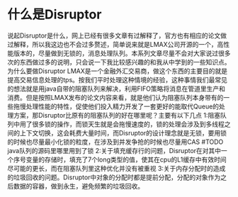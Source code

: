 # 什么是Disruptor
说起Disruptor是什么，网上已经有很多文章有过解释了，官方也有相应的论文做过解释，所以我这边也不会过多赘述，简单说来就是LMAX公司开源的一个，高性能版本的，尽量做到无锁的，消息处理队列。本系列文章尽量不会对大家说过很多次的东西做过多的说明，只会说一下我比较感兴趣的和我从中学到的一些知识点。
为什么要做Disruptor
LMAX是一个金融外汇交易商，做这个东西的主要目的就是提高交易信息处理的tps。按我们平时处理这种情境的经验，这种事情我们最常见的想法就是用java自带的阻塞队列来解决，利用FIFO策略将消息在管道里生产和消费。但是按照LMAX发布的论文内容来看，就是他们认为阻塞队列本身带有的一些拖慢处理性能的特性，促使他们投入精力开发了一套更好的能取代Queue的处理方案，那Disruptor比原有的阻塞队列的好在哪里呢？主要有以下几点
1:阻塞队列中用了很多锁的操作，而锁天生就是会拖慢速度的，锁的处理会涉及到多线程之间的上下文切换，这会耗费大量时间，而Disruptor的设计理念就是无锁，要用锁的时候也尽量最小化锁的粒度，在涉及到并发争抢的时候也尽量用CAS
		#TODO  java队列的源码里哪里用到了锁
2:关于填充缓存行的问题，Disruptor在对其中一个序号变量的存储时，填充了7个long类型的值，使其在cpu的L1缓存中有效时间尽可能的更长，而在阻塞队列里这种优化并没有被重视
3:关于内存分配时的造成的垃圾回收的问题。Disruptor中对象的分配时都是提前分配，分配的对象作为之后数据的容器，做到永生，避免频繁的垃圾回收。
